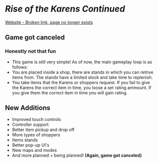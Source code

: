 # *Rise of the Karens Continued*
[Website - Broken link, page no longer exists](https://hideyboi.github.io/projects/newrotk/)
## Game got canceled
### Honestly not that fun

- This game is still very simple! As of now, the main gameplay loop is as follows:
- You are placed inside a shop, there are stands in which you can retrive items from. The stands have a limited stock and take time to replenish.
- You take items that the Karens or shoppers request. If you fail to give the Karens the correct item in time, you loose a set rating ammount. If you give them the correct item in time you will gain rating.

## New Additions
- Improved touch controls
- Controller support
- Better item pickup and drop off
- More types of shoppers
- Items stands
- Better pop-up UI's
- New maps and modes
- And more planned + being planned! **(Again, game got canceled)**

